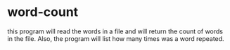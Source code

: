 # word-count
this program will read the words in a file and will return the count of words in the file.
Also, the program will list how many times was a word repeated.
